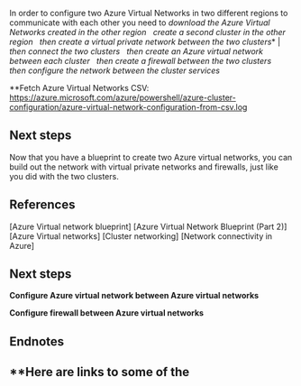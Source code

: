 In order to configure two Azure Virtual Networks in two different regions to communicate with each other you need to   *download the Azure Virtual Networks created in the other region* 
      *create a second cluster in the other region* 
      *then create a virtual private network between the two clusters** | 
      *then connect the two clusters* 
      *then create an Azure virtual network between each cluster* 
      *then create a firewall between the two clusters* 
      *then configure the network between the cluster services* 
      

**Fetch Azure Virtual Networks CSV: https://azure.microsoft.com/azure/powershell/azure-cluster-configuration/azure-virtual-network-configuration-from-csv.log

## Next steps

Now that you have a blueprint to create two Azure virtual networks, you can build out the network with virtual private networks and firewalls, just like you did with the two clusters.

## References

[Azure Virtual network blueprint] [Azure Virtual Network Blueprint (Part 2)] [Azure Virtual networks] [Cluster networking] [Network connectivity in Azure]
## Next steps

**Configure Azure virtual network between Azure virtual networks**

**Configure firewall between Azure virtual networks**

## Endnotes

**Here are links to some of the
---------------

